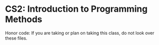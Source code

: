 # CS2: Introduction to Programming Methods
Honor code: If you are taking or plan on taking this class, do not look over these files.
